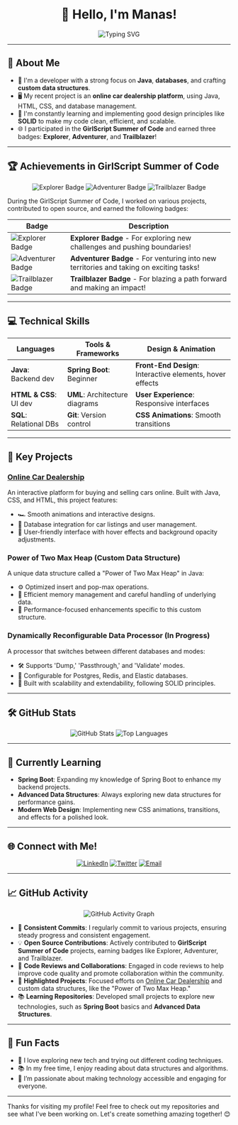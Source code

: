 <h1 align="center">👋 Hello, I'm Manas! </h1>

<p align="center">
    <img src="https://readme-typing-svg.demolab.com?font=Fira+Code&weight=500&size=24&pause=1000&color=FFA500&center=true&width=435&lines=Passionate+Developer+%7C+Java+Enthusiast;Backend+Architect+%7C+Frontend+Designer;Building+Functional+and+Engaging+Apps" alt="Typing SVG" />
</p>

---

## 🎯 About Me

- 💼 I'm a developer with a strong focus on **Java**, **databases**, and crafting **custom data structures**.
- 🖥️ My recent project is an **online car dealership platform**, using Java, HTML, CSS, and database management.
- 🚀 I'm constantly learning and implementing good design principles like **SOLID** to make my code clean, efficient, and scalable.
- 🌐 I participated in the **GirlScript Summer of Code** and earned three badges: **Explorer**, **Adventurer**, and **Trailblazer**!

---

## 🏆 Achievements in GirlScript Summer of Code

<p align="center">
<img src="https://img.shields.io/badge/Explorer-FF6F00?style=for-the-badge" alt="Explorer Badge">
<img src="https://img.shields.io/badge/Adventurer-4CBB17?style=for-the-badge" alt="Adventurer Badge">
<img src="https://img.shields.io/badge/Trailblazer-1E90FF?style=for-the-badge" alt="Trailblazer Badge">
</p>

During the GirlScript Summer of Code, I worked on various projects, contributed to open source, and earned the following badges:

| Badge | Description |
|-------|-------------|
| ![Explorer Badge](link-to-explorer-badge.png) | **Explorer Badge** - For exploring new challenges and pushing boundaries! |
| ![Adventurer Badge](link-to-adventurer-badge.png) | **Adventurer Badge** - For venturing into new territories and taking on exciting tasks! |
| ![Trailblazer Badge](link-to-trailblazer-badge.png) | **Trailblazer Badge** - For blazing a path forward and making an impact! |

---

## 💻 Technical Skills

| Languages               | Tools & Frameworks      | Design & Animation |
|-------------------------|-------------------------|---------------------|
| **Java**: Backend dev   | **Spring Boot**: Beginner | **Front-End Design**: Interactive elements, hover effects |
| **HTML & CSS**: UI dev  | **UML**: Architecture diagrams | **User Experience**: Responsive interfaces |
| **SQL**: Relational DBs | **Git**: Version control | **CSS Animations**: Smooth transitions |

---

## 🚀 Key Projects

### [Online Car Dealership](https://github.com/vikingmanas/online-car-dealership)
An interactive platform for buying and selling cars online. Built with Java, CSS, and HTML, this project features:
- 🏎️ Smooth animations and interactive designs.
- 💾 Database integration for car listings and user management.
- 👥 User-friendly interface with hover effects and background opacity adjustments.

### Power of Two Max Heap (Custom Data Structure)
A unique data structure called a "Power of Two Max Heap" in Java:
- ⚙️ Optimized insert and pop-max operations.
- 🧠 Efficient memory management and careful handling of underlying data.
- 🚀 Performance-focused enhancements specific to this custom structure.

### Dynamically Reconfigurable Data Processor (In Progress)
A processor that switches between different databases and modes:
- 🛠️ Supports 'Dump,' 'Passthrough,' and 'Validate' modes.
- 🔄 Configurable for Postgres, Redis, and Elastic databases.
- 📏 Built with scalability and extendability, following SOLID principles.

---

## 🛠️ GitHub Stats

<p align="center">
    <img src="https://github-readme-stats.vercel.app/api?username=vikingmanas&show_icons=true&theme=radical" alt="GitHub Stats">
    <img src="https://github-readme-stats.vercel.app/api/top-langs/?username=vikingmanas&layout=compact&theme=radical" alt="Top Languages">
</p>

---

## 🌱 Currently Learning

- **Spring Boot**: Expanding my knowledge of Spring Boot to enhance my backend projects.
- **Advanced Data Structures**: Always exploring new data structures for performance gains.
- **Modern Web Design**: Implementing new CSS animations, transitions, and effects for a polished look.

---

## 🌐 Connect with Me!

<p align="center">
    <a href="https://www.linkedin.com/in/manas-dubey-415385296" target="_blank"><img src="https://img.shields.io/badge/LinkedIn-0077B5?style=for-the-badge&logo=linkedin&logoColor=white" alt="LinkedIn"></a>
    <a href="https://x.com/DubeyManas007" target="_blank"><img src="https://img.shields.io/badge/Twitter-1DA1F2?style=for-the-badge&logo=twitter&logoColor=white" alt="Twitter"></a>
    <a href="mailto:manasdubey2709@gmail.com"><img src="https://img.shields.io/badge/Email-D14836?style=for-the-badge&logo=gmail&logoColor=white" alt="Email"></a>
</p>

---
## 📈 GitHub Activity

<p align="center">
    <img src="https://github-readme-activity-graph.cyclic.app/graph?username=vikingmanas&theme=react-dark&bg_color=20232a&hide_border=true&area=true&area_color=FFA500" alt="GitHub Activity Graph">
</p>

- 🌟 **Consistent Commits**: I regularly commit to various projects, ensuring steady progress and consistent engagement.
- 💡 **Open Source Contributions**: Actively contributed to **GirlScript Summer of Code** projects, earning badges like Explorer, Adventurer, and Trailblazer.
- 🔄 **Code Reviews and Collaborations**: Engaged in code reviews to help improve code quality and promote collaboration within the community.
- 📌 **Highlighted Projects**: Focused efforts on [Online Car Dealership](https://github.com/vikingmanas/online-car-dealership) and custom data structures, like the "Power of Two Max Heap."
- 📚 **Learning Repositories**: Developed small projects to explore new technologies, such as **Spring Boot** basics and **Advanced Data Structures**.

---

## 🧩 Fun Facts

- 🎸 I love exploring new tech and trying out different coding techniques.
- 📚 In my free time, I enjoy reading about data structures and algorithms.
- 🌄 I’m passionate about making technology accessible and engaging for everyone.

---

Thanks for visiting my profile! Feel free to check out my repositories and see what I've been working on. Let's create something amazing together! 😊
